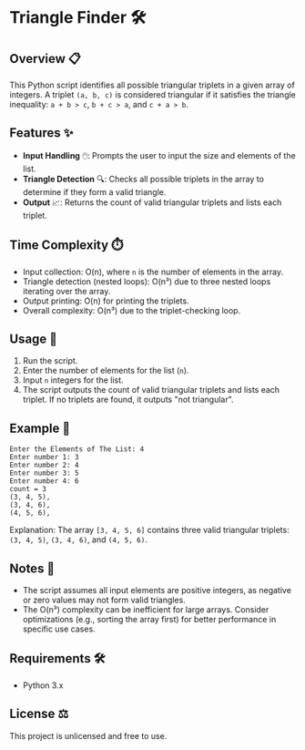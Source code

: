 # Triangle Finder 🛠️

## Overview 📋
This Python script identifies all possible triangular triplets in a given array of integers. A triplet `(a, b, c)` is considered triangular if it satisfies the triangle inequality: `a + b > c`, `b + c > a`, and `c + a > b`.

## Features ✨
- **Input Handling** 🖱️: Prompts the user to input the size and elements of the list.
- **Triangle Detection** 🔍: Checks all possible triplets in the array to determine if they form a valid triangle.
- **Output** 📈: Returns the count of valid triangular triplets and lists each triplet.

## Time Complexity ⏱️
- Input collection: O(n), where `n` is the number of elements in the array.
- Triangle detection (nested loops): O(n³) due to three nested loops iterating over the array.
- Output printing: O(n) for printing the triplets.
- Overall complexity: O(n³) due to the triplet-checking loop.

## Usage 🚀
1. Run the script.
2. Enter the number of elements for the list (`n`).
3. Input `n` integers for the list.
4. The script outputs the count of valid triangular triplets and lists each triplet. If no triplets are found, it outputs "not triangular".

## Example 📝
```
Enter the Elements of The List: 4
Enter number 1: 3
Enter number 2: 4
Enter number 3: 5
Enter number 4: 6
count = 3
(3, 4, 5),
(3, 4, 6),
(4, 5, 6),
```
Explanation: The array `[3, 4, 5, 6]` contains three valid triangular triplets: `(3, 4, 5)`, `(3, 4, 6)`, and `(4, 5, 6)`.

## Notes 📌
- The script assumes all input elements are positive integers, as negative or zero values may not form valid triangles.
- The O(n³) complexity can be inefficient for large arrays. Consider optimizations (e.g., sorting the array first) for better performance in specific use cases.

## Requirements 🛠️
- Python 3.x

## License ⚖️
This project is unlicensed and free to use.
